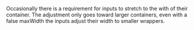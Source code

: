 Occasionally there is a requirement for inputs to stretch to the with of their container. The adjustment only goes toward larger containers, even with a false maxWidth the inputs adjust their width to smaller wrappers.